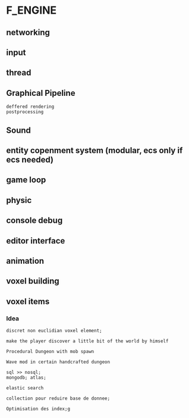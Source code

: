 # F_ENGINE

## networking

## input

## thread

## Graphical Pipeline
	deffered rendering
	postprocessing

## Sound

## entity copenment system (modular, ecs only if ecs needed)

## game loop

## physic

## console debug

## editor interface

## animation

## voxel building

## voxel items

### Idea

	discret non euclidian voxel element;

	make the player discover a little bit of the world by himself

	Procedural Dungeon with mob spawn

	Wave mod in certain handcrafted dungeon

	sql >> nosql;
	mongodb; atlas;
	
	elastic search

	collection pour reduire base de donnee;

	Optimisation des index;g

